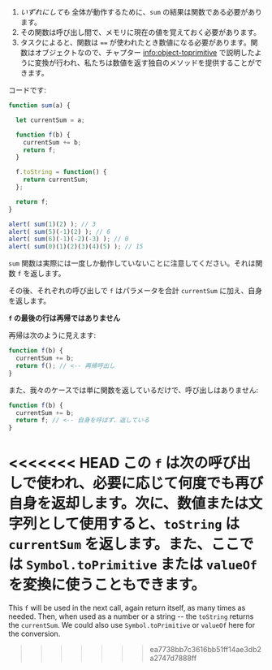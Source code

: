 
1. *いずれにしても* 全体が動作するために、`sum` の結果は関数である必要があります。
2. その関数は呼び出し間で、メモリに現在の値を覚えておく必要があります。
3. タスクによると、関数は `==` が使われたとき数値になる必要があります。関数はオブジェクトなので、チャプター <info:object-toprimitive> で説明したように変換が行われ、私たちは数値を返す独自のメソッドを提供することができます。

コードです:

```js demo run
function sum(a) {

  let currentSum = a;

  function f(b) {
    currentSum += b;
    return f;
  }

  f.toString = function() {
    return currentSum;
  };

  return f;
}

alert( sum(1)(2) ); // 3
alert( sum(5)(-1)(2) ); // 6
alert( sum(6)(-1)(-2)(-3) ); // 0
alert( sum(0)(1)(2)(3)(4)(5) ); // 15
```

`sum` 関数は実際には一度しか動作していないことに注意してください。それは関数 `f` を返します。

その後、それぞれの呼び出しで `f` はパラメータを合計 `currentSum` に加え、自身を返します。

**`f` の最後の行は再帰ではありません**

再帰は次のように見えます:

```js
function f(b) {
  currentSum += b;
  return f(); // <-- 再帰呼出し
}
```

また、我々のケースでは単に関数を返しているだけで、呼び出しはありません:

```js
function f(b) {
  currentSum += b;
  return f; // <-- 自身を呼ばず、返している
}
```

<<<<<<< HEAD
この `f` は次の呼び出しで使われ、必要に応じて何度でも再び自身を返却します。次に、数値または文字列として使用すると、`toString` は `currentSum` を返します。また、ここでは `Symbol.toPrimitive` または `valueOf` を変換に使うこともできます。
=======
This `f` will be used in the next call, again return itself, as many times as needed. Then, when used as a number or a string -- the `toString` returns the `currentSum`. We could also use `Symbol.toPrimitive` or `valueOf` here for the conversion.
>>>>>>> ea7738bb7c3616bb51ff14ae3db2a2747d7888ff
